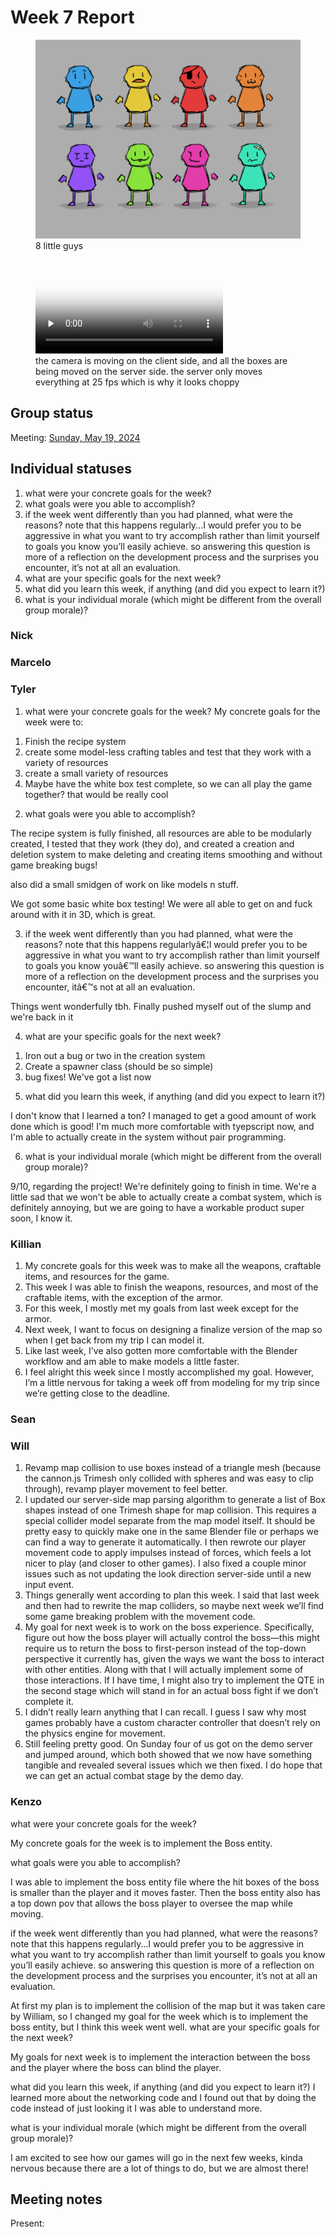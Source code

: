 # Week 7 Report

<!-- add at least one of your latest screenshots to your group page -->

<div class="gallery">
  <figure>
    <img src="../../images/concept/little-guys.png" alt="ALT">
    <figcaption>
      8 little guys
    </figcaption>
  </figure>
  <figure>
    <video src="../../images/dev/first-wireframe.mp4" controls preload="none" poster="../../images/dev/first-wireframe-poster.png"></video>
    <figcaption>
      the camera is moving on the client side, and all the boxes are being moved on the server side. the server only moves everything at 25 fps which is why it looks choppy
    </figcaption>
  </figure>
</div>

## Group status

<!-- include both the week # and the date of the meeting -->

Meeting: [Sunday, May 19, 2024](#meeting-notes)

<!-- summarize your overall status for the week -->

<!-- add a statement summarizing the group morale (feel free to be creative in expressing your morale) -->

## Individual statuses

1. what were your concrete goals for the week?
1. what goals were you able to accomplish?
1. if the week went differently than you had planned, what were the reasons? note that this happens regularly...I would prefer you to be aggressive in what you want to try accomplish rather than limit yourself to goals you know you’ll easily achieve. so answering this question is more of a reflection on the development process and the surprises you encounter, it’s not at all an evaluation.
1. what are your specific goals for the next week?
1. what did you learn this week, if anything (and did you expect to learn it?)
1. what is your individual morale (which might be different from the overall group morale)?

### Nick

### Marcelo

### Tyler

1) what were your concrete goals for the week?
My concrete goals for the week were to:

1. Finish the recipe system
2. create some model-less crafting tables and test that they work with a variety of resources
3. create a small variety of resources
4. Maybe have the white box test complete, so we can all play the game together? that would be really cool

2) what goals were you able to accomplish?

The recipe system is fully finished, all resources are able to be modularly created, I tested that they work (they do), and created a creation and deletion system to make deleting and creating items smoothing and without game breaking bugs!

also did a small smidgen of work on like models n stuff.

We got some basic white box testing! We were all able to get on and fuck around with it in 3D, which is great.


3) if the week went differently than you had planned, what were the
reasons? note that this happens regularlyâ€¦I would prefer you to
be aggressive in what you want to try accomplish rather than limit
yourself to goals you know youâ€™ll easily achieve. so answering
this question is more of a reflection on the development process
and the surprises you encounter, itâ€™s not at all an evaluation.

Things went wonderfully tbh. Finally pushed myself out of the slump and we're back in it


4) what are your specific goals for the next week?


1. Iron out a bug or two in the creation system
2. Create a spawner class (should be so simple)
3. bug fixes! We've got a list now


5) what did you learn this week, if anything (and did you expect to learn it?)

I don't know that I learned a ton?
I managed to get a good amount of work done which is good! 
I'm much more comfortable with tyepscript now, and I'm able to actually create in the system without pair programming.

6) what is your individual morale (which might be different from the
overall group morale)?

9/10, regarding the project! We're definitely going to finish in time. We're a little sad that we won't be able to actually create a combat system, which is definitely annoying, but we are going to have a workable product super soon, I know it. 

### Killian

1. My concrete goals for this week was to make all the weapons, craftable items, and resources for the game.
2. This week I was able to finish the weapons, resources, and most of the craftable items, with the exception of the armor.
3. For this week, I mostly met my goals from last week except for the armor.
4. Next week, I want to focus on designing a finalize version of the map so when I get back from my trip I can model it.
5. Like last week, I've also gotten more comfortable with the Blender workflow and am able to make models a little faster.
6. I feel alright this week since I mostly accomplished my goal. However, I’m a little nervous for taking a week off from modeling for my trip since we’re getting close to the deadline.

### Sean

### Will

1. Revamp map collision to use boxes instead of a triangle mesh (because the cannon.js Trimesh only collided with spheres and was easy to clip through), revamp player movement to feel better.
2. I updated our server-side map parsing algorithm to generate a list of Box shapes instead of one Trimesh shape for map collision. This requires a special collider model separate from the map model itself. It should be pretty easy to quickly make one in the same Blender file or perhaps we can find a way to generate it automatically. I then rewrote our player movement code to apply impulses instead of forces, which feels a lot nicer to play (and closer to other games). I also fixed a couple minor issues such as not updating the look direction server-side until a new input event.
3. Things generally went according to plan this week. I said that last week and then had to rewrite the map colliders, so maybe next week we’ll find some game breaking problem with the movement code.
4. My goal for next week is to work on the boss experience. Specifically, figure out how the boss player will actually control the boss—this might require us to return the boss to first-person instead of the top-down perspective it currently has, given the ways we want the boss to interact with other entities. Along with that I will actually implement some of those interactions. If I have time, I might also try to implement the QTE in the second stage which will stand in for an actual boss fight if we don’t complete it.
5. I didn’t really learn anything that I can recall. I guess I saw why most games probably have a custom character controller that doesn’t rely on the physics engine for movement.
6. Still feeling pretty good. On Sunday four of us got on the demo server and jumped around, which both showed that we now have something tangible and revealed several issues which we then fixed. I do hope that we can get an actual combat stage by the demo day.

### Kenzo

what were your concrete goals for the week?

My concrete goals for the week is to implement the Boss entity.

what goals were you able to accomplish?

I was able to implement the boss entity file where the hit boxes of the boss is smaller than the player and it moves faster. Then the boss entity also has a top down pov that allows the boss player to oversee the map while moving.

if the week went differently than you had planned, what were the reasons? note that this happens regularly…I would prefer you to be aggressive in what you want to try accomplish rather than limit yourself to goals you know you’ll easily achieve. so answering this question is more of a reflection on the development process and the surprises you encounter, it’s not at all an evaluation.

At first my plan is to implement the collision of the map but it was taken care by William, so I changed my goal for the week which is to implement the boss entity, but I think this week went well.
what are your specific goals for the next week?

My goals for next week is to implement the interaction between the boss and the player where the boss can blind the player.

what did you learn this week, if anything (and did you expect to learn it?)
I learned more about the networking code and I found out that by doing the code instead of just looking it I was able to understand more.


what is your individual morale (which might be different from the overall group morale)?

I am excited to see how our games will go in the next few weeks, kinda nervous because there are a lot of things to do, but we are almost there!

## Meeting notes

Present:
